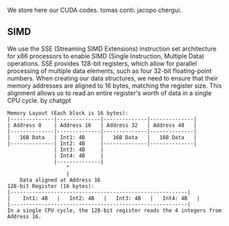 We store here our CUDA codes.
tomas conti.
jacopo chergui.
## SIMD
We use the SSE (Streaming SIMD Extensions) instruction set architecture for x86 processors to enable SIMD (Single Instruction, Multiple Data) operations. 
SSE provides 128-bit registers, which allow for parallel processing of multiple data elements, such as four 32-bit floating-point numbers.
When creating our data structures, we need to ensure that their memory addresses are aligned to 16 bytes, matching the register size. 
This alignment allows us to read an entire register's worth of data in a single CPU cycle.
by chatgpt
```
Memory Layout (Each block is 16 bytes):
|--------------|--------------|--------------|--------------|
| Address 0    | Address 16   | Address 32   | Address 48   |
|--------------|--------------|--------------|--------------|
|   16B Data   | Int1: 4B     |   16B Data   |   16B Data   |
|--------------| Int2: 4B     |--------------|--------------|
               | Int3: 4B     |                         
               | Int4: 4B     |                           
               |--------------|
                   ^
                   |
    Data aligned at Address 16
128-bit Register (16 bytes):
|---------------------------------------------------------|
|    Int1: 4B   |   Int2: 4B   |   Int3: 4B   |   Int4: 4B   |
|---------------------------------------------------------|
In a single CPU cycle, the 128-bit register reads the 4 integers from Address 16.
```
